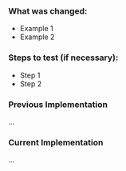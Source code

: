 ### What was changed:

- Example 1
- Example 2

### Steps to test (if necessary):

- Step 1
- Step 2

### Previous Implementation

...

### Current Implementation

...
